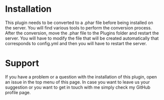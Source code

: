# Installation
This plugin needs to be converted to a .phar file before being installed on the server. You will find various tools to perform the conversion process. After the conversion, move the .phar file to the Plugins folder and restart the server. You will have to modify the file that will be created automatically that corresponds to config.yml and then you will have to restart the server.

# Support
If you have a problem or a question with the installation of this plugin, open an issue in the top menu of this page. In case you want to leave us your suggestion or you want to get in touch with me simply check my GitHub profile page.
